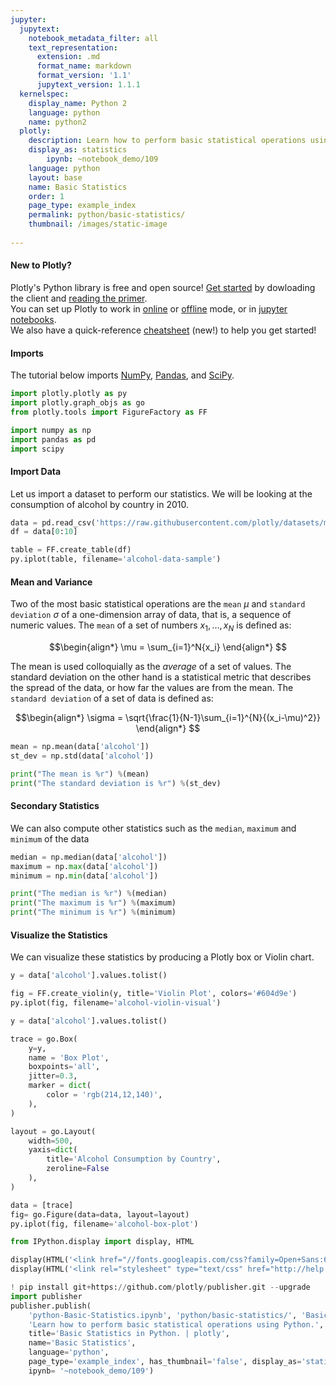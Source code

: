 ```yaml
---
jupyter:
  jupytext:
    notebook_metadata_filter: all
    text_representation:
      extension: .md
      format_name: markdown
      format_version: '1.1'
      jupytext_version: 1.1.1
  kernelspec:
    display_name: Python 2
    language: python
    name: python2
  plotly:
    description: Learn how to perform basic statistical operations using Python.
    display_as: statistics
        ipynb: ~notebook_demo/109
    language: python
    layout: base
    name: Basic Statistics
    order: 1
    page_type: example_index
    permalink: python/basic-statistics/
    thumbnail: /images/static-image
    
---
```


#### New to Plotly?
Plotly's Python library is free and open source! [Get started](https://plot.ly/python/getting-started/) by dowloading the client and [reading the primer](https://plot.ly/python/getting-started/).
<br>You can set up Plotly to work in [online](https://plot.ly/python/getting-started/#initialization-for-online-plotting) or [offline](https://plot.ly/python/getting-started/#initialization-for-offline-plotting) mode, or in [jupyter notebooks](https://plot.ly/python/getting-started/#start-plotting-online).
<br>We also have a quick-reference [cheatsheet](https://images.plot.ly/plotly-documentation/images/python_cheat_sheet.pdf) (new!) to help you get started!


#### Imports
The tutorial below imports [NumPy](http://www.numpy.org/), [Pandas](https://plot.ly/pandas/intro-to-pandas-tutorial/), and [SciPy](https://www.scipy.org/).

```python
import plotly.plotly as py
import plotly.graph_objs as go
from plotly.tools import FigureFactory as FF

import numpy as np
import pandas as pd
import scipy
```

#### Import Data


Let us import a dataset to perform our statistics. We will be looking at the consumption of alcohol by country in 2010.

```python
data = pd.read_csv('https://raw.githubusercontent.com/plotly/datasets/master/2010_alcohol_consumption_by_country.csv')
df = data[0:10]

table = FF.create_table(df)
py.iplot(table, filename='alcohol-data-sample')
```

#### Mean and Variance


Two of the most basic statistical operations are the `mean` $\mu$ and `standard deviation` $\sigma$ of a one-dimension array of data, that is, a sequence of numeric values. The `mean` of a set of numbers $x_1, ..., x_N$ is defined as:

$$\begin{align*}
\mu = \sum_{i=1}^N{x_i}
\end{align*}
$$

The mean is used colloquially as the _average_ of a set of values. The standard deviation on the other hand is a statistical metric that describes the spread of the data, or how far the values are from the mean. The `standard deviation` of a set of data is defined as:

$$\begin{align*}
\sigma = \sqrt{\frac{1}{N-1}\sum_{i=1}^{N}{(x_i-\mu)^2}}
\end{align*}
$$

```python
mean = np.mean(data['alcohol'])
st_dev = np.std(data['alcohol'])

print("The mean is %r") %(mean)
print("The standard deviation is %r") %(st_dev)
```

#### Secondary Statistics


We can also compute other statistics such as the `median`, `maximum` and `minimum` of the data

```python
median = np.median(data['alcohol'])
maximum = np.max(data['alcohol'])
minimum = np.min(data['alcohol'])

print("The median is %r") %(median)
print("The maximum is %r") %(maximum)
print("The minimum is %r") %(minimum)
```

#### Visualize the Statistics


We can visualize these statistics by producing a Plotly box or Violin chart.

```python
y = data['alcohol'].values.tolist()

fig = FF.create_violin(y, title='Violin Plot', colors='#604d9e')
py.iplot(fig, filename='alcohol-violin-visual')
```

```python
y = data['alcohol'].values.tolist()

trace = go.Box(
    y=y,
    name = 'Box Plot',
    boxpoints='all',
    jitter=0.3,
    marker = dict(
        color = 'rgb(214,12,140)',
    ),
)

layout = go.Layout(
    width=500,
    yaxis=dict(
        title='Alcohol Consumption by Country',
        zeroline=False
    ),
)

data = [trace]
fig= go.Figure(data=data, layout=layout)
py.iplot(fig, filename='alcohol-box-plot')
```

```python
from IPython.display import display, HTML

display(HTML('<link href="//fonts.googleapis.com/css?family=Open+Sans:600,400,300,200|Inconsolata|Ubuntu+Mono:400,700" rel="stylesheet" type="text/css" />'))
display(HTML('<link rel="stylesheet" type="text/css" href="http://help.plot.ly/documentation/all_static/css/ipython-notebook-custom.css">'))

! pip install git+https://github.com/plotly/publisher.git --upgrade
import publisher
publisher.publish(
    'python-Basic-Statistics.ipynb', 'python/basic-statistics/', 'Basic Statistics | plotly',
    'Learn how to perform basic statistical operations using Python.',
    title='Basic Statistics in Python. | plotly',
    name='Basic Statistics',
    language='python',
    page_type='example_index', has_thumbnail='false', display_as='statistics', order=1,
    ipynb= '~notebook_demo/109')
```

```python

```
